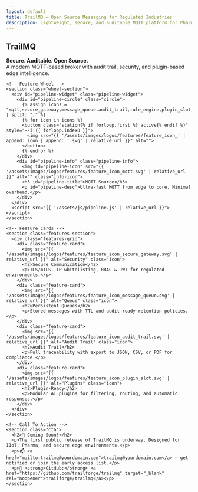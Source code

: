 ```yaml
---
layout: default
title: TrailMQ – Open Source Messaging for Regulated Industries
description: Lightweight, secure, and auditable MQTT platform for Pharma and IIoT.
---
```


<main id="top">
  <section class="trailmq-landing">
    <!-- Hero Section -->
    <div class="hero">
       <h1>TrailMQ</h1>
      <p><strong>Secure. Auditable. Open Source.</strong><br>
        A modern MQTT-based broker with audit trail, security, and plugin-based edge intelligence.</p>
    </div>

    <!-- Feature Wheel -->
    <section class="wheel-section">
      <div id="pipeline-widget" class="pipeline-widget">
        <div id="pipeline-circle" class="circle">
          {% assign icons = "mqtt,secure_gateway,message_queue,audit_trail,rule_engine,plugin_slot,semantic_router,receiver" | split: "," %}
          {% for icon in icons %}
          <button class="station{% if forloop.first %} active{% endif %}" style="--i:{{ forloop.index0 }}">
            <img src="{{ '/assets/images/logos/features/feature_icon_' | append: icon | append: '.svg' | relative_url }}" alt="">
          </button>
          {% endfor %}
        </div>
        <div id="pipeline-info" class="pipeline-info">
          <img id="pipeline-icon" src="{{ '/assets/images/logos/features/feature_icon_mqtt.svg' | relative_url }}" alt="" class="info-icon">
          <h3 id="pipeline-title">MQTT Source</h3>
          <p id="pipeline-desc">Ultra-fast MQTT from edge to core. Minimal overhead.</p>
        </div>
      </div>
      <script src="{{ '/assets/js/pipeline.js' | relative_url }}"></script>
    </section>

    <!-- Feature Cards -->
    <section class="features-section">
      <div class="features-grid">
        <div class="feature-card">
          <img src="{{ '/assets/images/logos/features/feature_icon_secure_gateway.svg' | relative_url }}" alt="Security" class="icon">
          <h2>Secure Communication</h2>
          <p>TLS/mTLS, IP whitelisting, RBAC & JWT for regulated environments.</p>
        </div>
        <div class="feature-card">
          <img src="{{ '/assets/images/logos/features/feature_icon_message_queue.svg' | relative_url }}" alt="Queue" class="icon">
          <h2>Persistent Queues</h2>
          <p>Stored messages with TTL and audit-ready retention policies.</p>
        </div>
        <div class="feature-card">
          <img src="{{ '/assets/images/logos/features/feature_icon_audit_trail.svg' | relative_url }}" alt="Audit Trail" class="icon">
          <h2>Audit Trail</h2>
          <p>Full traceability with export to JSON, CSV, or PDF for compliance.</p>
        </div>
        <div class="feature-card">
          <img src="{{ '/assets/images/logos/features/feature_icon_plugin_slot.svg' | relative_url }}" alt="Plugins" class="icon">
          <h2>Plugin-Ready</h2>
          <p>Modular AI plugins for filtering, routing, and automatic responses.</p>
        </div>
      </div>
    </section>

    <!-- Call To Action -->
    <section class="cta">
      <h2>🚀 Coming Soon!</h2>
      <p>The first public release of TrailMQ is underway. Designed for IIoT, Pharma, and secure edge environments.</p>
      <p>📬 <a href="mailto:trailmq@yourdomain.com">trailmq@yourdomain.com</a> — get notified or join the early access list.</p>
      <p>🔗 <strong>GitHub:</strong> <a href="https://github.com/trailforge/trailmq" target="_blank" rel="noopener">trailforge/trailmq</a></p>
    </section>
  </section>
</main>



